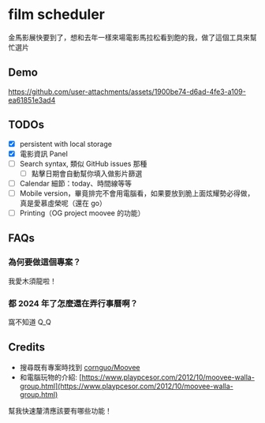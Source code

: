 # film scheduler

金馬影展快要到了，想和去年一樣來場電影馬拉松看到飽的我，做了這個工具來幫忙選片

## Demo

https://github.com/user-attachments/assets/1900be74-d6ad-4fe3-a109-ea61851e3ad4

## TODOs

- [x] persistent with local storage
- [x] 電影資訊 Panel
- [ ] Search syntax, 類似 GitHub issues 那種
    - [ ] 點擊日期會自動幫你填入做影片篩選
- [ ] Calendar 細節：today、時間線等等
- [ ] Mobile version，畢竟排完不會用電腦看，如果要放到脆上面炫耀勢必得做，真是愛慕虛榮呢（還在 go）
- [ ] Printing（OG project moovee 的功能）

## FAQs

### 為何要做這個專案？

我愛木須龍啦！

### 都 2024 年了怎麼還在弄行事曆啊？

窩不知道 Q_Q

## Credits

* 搜尋既有專案時找到 [cornguo/Moovee](https://github.com/cornguo/Moovee)
* 和電腦玩物的介紹: [https://www.playpcesor.com/2012/10/moovee-walla-group.html](https://www.playpcesor.com/2012/10/moovee-walla-group.html)

幫我快速釐清應該要有哪些功能！
